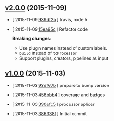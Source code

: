 <!-- LATEST 1c2d84d -->

## [v2.0.0](https://github.com/zoubin/postcss-plugin-splicer/commit/1c2d84d) (2015-11-09)

* [ 2015-11-09 [939df2b](https://github.com/zoubin/postcss-plugin-splicer/commit/939df2b) ] travis, node 5

* [ 2015-11-09 [15ea95c](https://github.com/zoubin/postcss-plugin-splicer/commit/15ea95c) ] Refactor code
    
    **Breaking changes**:
    * Use plugin names instead of custom labels.
    * `build` instead of `toProcessor`
    * Support plugins, creators, pipelines as input

## [v1.0.0](https://github.com/zoubin/postcss-plugin-splicer/commit/3866b6a) (2015-11-03)

* [ 2015-11-03 [93df67b](https://github.com/zoubin/postcss-plugin-splicer/commit/93df67b) ] prepare to bump version

* [ 2015-11-03 [456bbb4](https://github.com/zoubin/postcss-plugin-splicer/commit/456bbb4) ] coverage and badges

* [ 2015-11-03 [390efc5](https://github.com/zoubin/postcss-plugin-splicer/commit/390efc5) ] processor splicer

* [ 2015-11-03 [386338f](https://github.com/zoubin/postcss-plugin-splicer/commit/386338f) ] Initial commit

